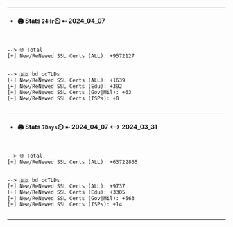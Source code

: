 

---
- #### 🖨️ **Stats** `24Hr`⏲️ ➼ 2024_04_07
```console


--> 🌐 Total
[+] New/ReNewed SSL Certs (ALL): +9572127


--> 🇧🇩 bd_ccTLDs
[+] New/ReNewed SSL Certs (ALL): +1639
[+] New/ReNewed SSL Certs (Edu): +392
[+] New/ReNewed SSL Certs (Gov|Mil): +63
[+] New/ReNewed SSL Certs (ISPs): +0


```

---
- #### 🖨️ **Stats** `7Days`⏲️ ➼ 2024_04_07 <--> 2024_03_31
```console


--> 🌐 Total
[+] New/ReNewed SSL Certs (ALL): +63722865


--> 🇧🇩 bd_ccTLDs
[+] New/ReNewed SSL Certs (ALL): +9737
[+] New/ReNewed SSL Certs (Edu): +3305
[+] New/ReNewed SSL Certs (Gov|Mil): +563
[+] New/ReNewed SSL Certs (ISPs): +14


```

---

